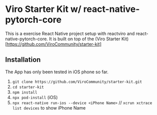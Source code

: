 # Viro Starter Kit w/ react-native-pytorch-core

This is a exercise React Native project setup with reactviro and react-native-pytorch-core. It is built on top of the (Viro Starter Kit)[https://github.com/ViroCommunity/starter-kit]


## Installation

The App has only been tested in iOS phone so far.

1. `git clone https://github.com/ViroCommunity/starter-kit.git`
2. `cd starter-kit`
3. `npm install`
4. `npx pod-install` (iOS)
5. `npx react-native run-ios --device <iPhone Name>` // `xcrun xctrace list devices` to show iPhone Name


